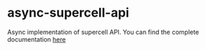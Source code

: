 # async-supercell-api

Async implementation of supercell API. You can find the complete
documentation [here](https://async-supercell-api.readthedocs.io/en/latest/)
